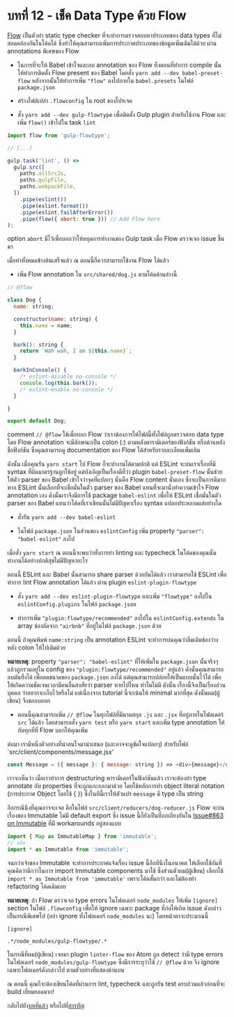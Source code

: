 # บทที่ 12 - เช็ค Data Type ด้วย Flow

[Flow](https://flowtype.org/) เป็นตัวทำ static type checker ที่จะทำการตรวจสอบหาประเภทของ data types ที่ไม่สอดคล้องกันในโค้ดได้ ซึ่งทำให้คุณสามารถเพิ่มการประกาศประเภทของข้อมูลเพิ่มเติมได้ด้วย ผ่าน annotations พิเศษของ Flow

- ในการที่จะให้ Babel เข้าใจและลบ annotation ของ Flow ทิ้งตอนที่ทำการ compile นั้น ให้ทำการติดตั้ง Flow present ของ Babel โดยสั่ง `yarn add --dev babel-preset-flow` หลังจากนั้นให้ทำการเพิ่ม `"flow"` ลงไปภายใน `babel.presets` ในไฟล์ `package.json`

- สร้างไฟล์เปล่า `.flowconfig` ใน root ของโปรเจค

- สั่ง `yarn add --dev gulp-flowtype` เพื่อติดตั้ง Gulp plugin สำหรับใช้งาน Flow และเพิ่ม `flow()` เข้าไปใน task `lint`

```javascript
import flow from 'gulp-flowtype';

// [...]

gulp.task('lint', () =>
  gulp.src([
    paths.allSrcJs,
    paths.gulpFile,
    paths.webpackFile,
  ])
    .pipe(eslint())
    .pipe(eslint.format())
    .pipe(eslint.failAfterError())
    .pipe(flow({ abort: true })) // Add Flow here
);
```

option `abort` มีไว้เพื่อบอกว่าให้หยุดการทำงานของ Gulp task เมื่อ Flow ตรวจเจอ issue ขึ้นมา

เมื่อทำทั้งหมดข้างต้นเสร็จแล้ว ณ ตอนนี้ก็ควรสามารถใช้งาน Flow ได้แล้ว

- เพิ่ม Flow annotation ใน `src/shared/dog.js` ตามโค้ดด้านล่างนี้

```javascript
// @flow

class Dog {
  name: string;

  constructor(name: string) {
    this.name = name;
  }

  bark(): string {
    return `Wah wah, I am ${this.name}`;
  }

  barkInConsole() {
    /* eslint-disable no-console */
    console.log(this.bark());
    /* eslint-enable no-console */
  }

}

export default Dog;
```

comment `// @flow` ใช้เพื่อบอก Flow ว่าเราต้องการให้ไฟล์นี้ทั้งไฟล์ถูกตรวจสอบ data type โดย Flow annotation จะมีลักษณะเป็น colon (:) ตามหลังพารามิเตอร์ของฟังก์ชัน หรือด้านหลังชื่อฟังก์ชัน ซึ่งคุณสามารถดู documentation ของ Flow ได้สำหรับรายละเอียดเพิ่มเติม

ดังนั้น เมื่อคุณรัน `yarn start` ไป Flow ก็จะทำงานได้ตามปกติ แต่ ESLint จะบ่นเราเรื่องที่มี syntax ที่ผิดมาตรฐานถูกใช้อยู่ แต่บังเอิญเป็นเรื่องดีที่ว่า plugin `babel-preset-flow` นั้นช่วยให้ตัว parser ของ Babel เข้าใจว่าจุดที่แปลกๆ นั้นคือ Flow content นั่นเอง ซึ่งจะเป็นการดีมาก หาก ESLint นั้นเลือกที่จะเชื่อมั่นในตัว parser ของ Babel แทนที่จะมานั่งทำความเข้าใจ Flow annotation เอง ดังนั้นเราจึงมีการใช้ package `babel-eslint` เพื่อให้ ESLint เชื่อมั่นในตัว parser ของ Babel แทนว่าโค้ดที่เราเขียนนั้นไม่มีปัญหาเรื่อง syntax แปลกประหลาดแต่อย่างใด

- สั่งรัน `yarn add --dev babel-eslint`

- ในไฟล์ `package.json` ในส่วนของ `eslintConfig` เพิ่ม property `"parser": "babel-eslint"` ลงไป

เมื่อสั่ง `yarn start` ณ ตอนนี้จะพบว่าทั้งการทำ linting และ typecheck ในโค้ดของคุณนั้นทำงานได้อย่างปกติสุขไม่มีปัญหาอะไร

ตอนนี้ ESLint และ Babel นั้นสามารถ share parser ด้วยกันได้แล้ว เราสามารถใช้ ESLint เพื่อทำการ lint Flow annotation ได้แล้ว ผ่าน plugin `eslint-plugin-flowtype`

- สั่ง `yarn add --dev eslint-plugin-flowtype` และเพิ่ม `"flowtype"` ลงไปใน `eslintConfig.plugins` ในไฟล์ `package.json`

- ทำการเพิ่ม `"plugin:flowtype/recommended"` ลงไปใน `eslintConfig.extends` ใน array ช่องถัดจาก `"airbnb"` ที่อยู่ในไฟล์ `package.json` ด้วย

ตอนนี้ ถ้าคุณพิมพ์ `name:string` เป็น annotation ESLint จะทำการบ่นคุณว่าลืมเติมช่องว่างหลัง colon ให้ไปเติมด้วย

**หมายเหตุ**: property `"parser": "babel-eslint"` ที่ให้เพิ่มใน `package.json` นั้นจริงๆ แล้วถูกรวมอยู่ใน config ของ `"plugin:flowtype/recommended"` อยู่แล้ว ดังนั้นคุณสามารถลบมันทิ้งได้ เพื่อลดขนาดของ `package.json` ลงได้ แต่คุณสามารถปล่อยให้เป็นแบบนั้นไว้ได้ เพื่อให้เกิดความชัดเจนเวลามีคนอื่นสงสัยว่า parser หายไปไหน ทำไมไม่มี ดังนั้น เรื่องนี้จึงเป็นเรื่องส่วนบุคคล ว่าอยากจะเก็บไว้หรือไม่ แต่เนื่องจาก tutorial นี้จะเน้นให้ minimal มากที่สุด ดังนั้นผม(ผู้เขียน) จึงขอลบออก

- ตอนนี้คุณสามารถเพิ่ม `// @flow` ในทุกไฟล์ที่มีนามสกุล `.js` และ `.jsx` ที่อยู่ภายในโฟลเดอร์ `src`  ได้แล้ว โดยสามารถสั่ง `yarn test` หรือ `yarn start` และเพิ่ม type annotation ให้กับทุกที่ที่ Flow บอกให้คุณเพิ่ม

ต่อมา เรามีหนึ่งตัวอย่างที่น่าสนใจมานำเสนอ (และอาจจะดูขัดใจแปลกๆ) สำหรับไฟล์ `src/client/components/message.jsx'

```javascript
const Message = ({ message }: { message: string }) => <div>{message}</div>;
```

เราจะเห็นว่า เมื่อเราทำการ destructuring พารามิเตอร์ในฟังก์ชันแล้ว เราจะต้องทำ type annotate กับ properties ที่จะถูกแกะออกมาด้วย โดยใช้หลักการทำ object literal notation (การประกาศ Object โดยใช้ { }) ซึ่งในทีนี้เราให้ตัวแปร `message` มี type เป็น string

อีกกรณีนึงที่คุณอาจจะเจอ คือในไฟล์ `src/client/reducers/dog-reducer.js` Flow จะบ่นเรื่องของ Immutable ไม่มี default export ซึ่ง issue นี้ก็ยังเป็นที่ถกเถียงกันใน [Issue#863 on Immutable](https://github.com/facebook/immutable-js/issues/863) ที่มี workarounds อยู่สองแบบ

```javascript
import { Map as ImmutableMap } from 'immutable';
// หรือ
import * as Immutable from 'immutable';
```

จนกว่าเจ้าของ Immutable จะทำการประกาศแจ้งเรื่อง issue นี้อีกทีนึงในอนาคต ให้เลือกใช้อันที่คุณคิดว่าดีกว่าในการ import Immutable components มาใช้ ซึ่งส่วนตัวผม(ผู้เขียน) เลือกใช้ `import * as Immutable from 'immutable'` เพราะโค้ดสั้นกว่า และไม่ต้องทำ refactoring โค้ดเดิมเลย

**หมายเหตุ**: ถ้า Flow ตรวจเจอ type errors ในโฟลเดอร์ `node_modules` ให้เพิ่ม `[ignore]` section ในไฟล์ `.flowconfig` เพื่อให้ ignore เฉพาะ package ที่ก่อให้เกิด issue ดังกล่าวเป็นกรณีพิเศษไป (อย่า ignore ทั้งโฟลเดอร์ `node_modules` นะ) โดยหน้าตาจะประมาณนี้

```flowconfig
[ignore]

.*/node_modules/gulp-flowtype/.*
```

ในกรณีที่ผม(ผู้เขียน) เจอมา plugin `linter-flow` ของ Atom ถูก detect ว่ามี type errors ในโฟลเดอร์ `node_modules/gulp-flowtype` ซึ่งมีการระบุว่าใช้ `// @flow` ด้วย จึง ignore เฉพาะโฟลเดอร์ดังกล่าวไป ตามตัวอย่างที่แสดงด้านบน

ณ ตอนนี้ คุณก็จะต้องเขียนโค้ดที่ผ่านการ lint, typecheck และถูกรัน test ครบถ้วนแล้วก่อนที่จะ build เยี่ยมยอดมาก!

กลับไปยัง[บทที่แล้ว](/tutorial/11-testing-mocha-chai-sinon) หรือไปที่[สารบัญ](https://github.com/MicroBenz/js-stack-from-scratch#table-of-contents)
